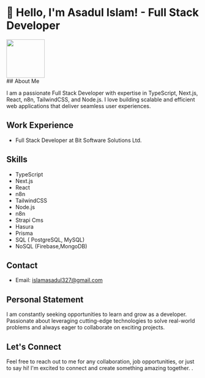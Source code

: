 

# 👋 Hello, I'm Asadul Islam! - Full Stack Developer

<div id="header" align="left">
  <img src="https://media.giphy.com/media/M9gbBd9nbDrOTu1Mqx/giphy.gif" width="100"/>
</div>
## About Me

I am a passionate Full Stack Developer with expertise in TypeScript, Next.js, React, n8n, TailwindCSS, and Node.js. I love building scalable and efficient web applications that deliver seamless user experiences.

## Work Experience

- Full Stack Developer at Bit Software Solutions Ltd.

## Skills

- TypeScript
- Next.js
- React
- n8n
- TailwindCSS
- Node.js
- n8n
- Strapi Cms
- Hasura
- Prisma
- SQL ( PostgreSQL, MySQL)
- NoSQL (Firebase,MongoDB)

## Contact

- Email: islamasadul327@gmail.com

## Personal Statement

I am constantly seeking opportunities to learn and grow as a developer. Passionate about leveraging cutting-edge technologies to solve real-world problems and always eager to collaborate on exciting projects.

## Let's Connect

Feel free to reach out to me for any collaboration, job opportunities, or just to say hi! I'm excited to connect and create something amazing together.
.

